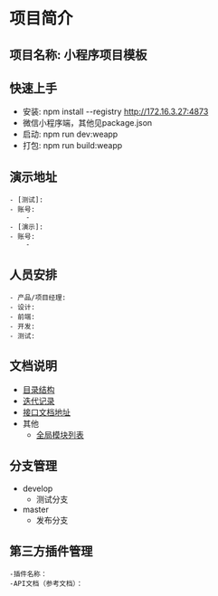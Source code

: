 

# 项目简介

## 项目名称: 小程序项目模板

## 快速上手
  - 安装: npm install --registry http://172.16.3.27:4873
  - 微信小程序端，其他见package.json
  - 启动: npm run dev:weapp
  - 打包: npm run build:weapp

## 演示地址
    - [测试]: 
    - 账号:
        - 
    - [演示]: 
    - 账号:
        - 

## 人员安排
    - 产品/项目经理:
    - 设计:
    - 前端:
    - 开发: 
    - 测试:

## 文档说明
  - [目录结构](./docs/文件列表.md)
  - [迭代记录](./docs/更新日志.md)
  - [接口文档地址](http://172.16.1.224:3000/project/469/interface/api/37858)
  - 其他
    - [全局模块列表](./docs/全局模块列表.md)

## 分支管理
* develop
    - 测试分支
* master
    - 发布分支

## 第三方插件管理
    -插件名称：
    -API文档（参考文档）：